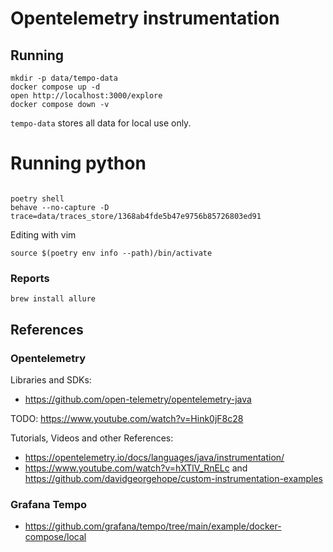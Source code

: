 # Opentelemetry instrumentation 

## Running

```shell
mkdir -p data/tempo-data
docker compose up -d
open http://localhost:3000/explore
docker compose down -v 
```



`tempo-data` stores all data for local use only.


# Running python

```shell

poetry shell
behave --no-capture -D trace=data/traces_store/1368ab4fde5b47e9756b85726803ed91 
```

Editing with vim
```
source $(poetry env info --path)/bin/activate
```
### Reports
`brew install allure`

## References


### Opentelemetry
Libraries and SDKs:
 - https://github.com/open-telemetry/opentelemetry-java


TODO: https://www.youtube.com/watch?v=Hink0jF8c28

Tutorials, Videos and other References:
- https://opentelemetry.io/docs/languages/java/instrumentation/
- https://www.youtube.com/watch?v=hXTlV_RnELc and https://github.com/davidgeorgehope/custom-instrumentation-examples


### Grafana Tempo

- https://github.com/grafana/tempo/tree/main/example/docker-compose/local
